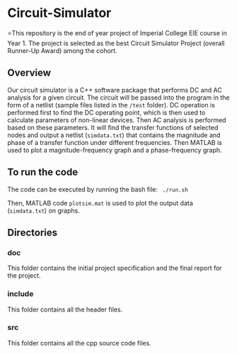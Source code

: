 # Circuit-Simulator

:star:This repository is the end of year project of Imperial College EIE course in Year 1. The project is selected as the best Circuit Simulator Project (overall Runner-Up Award) among the cohort.

## Overview

Our circuit simulator is a C++ software package that performs DC and AC analysis for a given circuit. The circuit will be passed into the program in the form of a netlist (sample files listed in the <code>/test</code> folder). DC operation is performed first to find the DC operating point, which is then used to calculate parameters of non-linear devices. Then AC analysis is performed based on these parameters. It will find the transfer functions of selected nodes and output a netlist (<code>simdata.txt</code>) that contains the magnitude and phase of a transfer function under different frequencies. Then MATLAB is used to plot a magnitude-frequency graph and a phase-frequency graph.

## To run the code
The code can be executed by running the bash file: <code> ./run.sh </code>

Then, MATLAB code <code>plotsim.mat</code> is used to plot the output data (<code>simdata.txt</code>) on graphs.

## Directories
### doc
This folder contains the initial project specification and the final report for the project.

### include
This folder contains all the header files.

### src
This folder contains all the cpp source code files.
